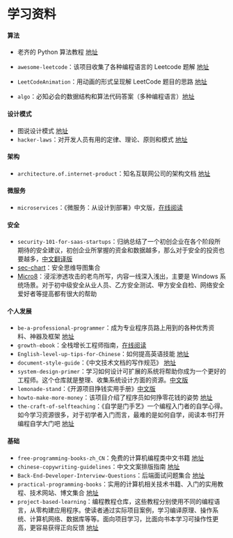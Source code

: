 # 学习资料

#### 算法

- 老齐的 Python 算法教程 [地址](https://hellogithub.com/periodical/statistics/click/?target=https://github.com/qiwsir/algorithm)
- `awesome-leetcode`：该项目收集了各种编程语言的 Leetcode 题解  [地址](https://github.com/tangweikun/awesome-leetcode)
- `LeetCodeAnimation`：用动画的形式呈现解 LeetCode 题目的思路 [地址](https://github.com/MisterBooo/LeetCodeAnimation)

- `algo`：必知必会的数据结构和算法代码答案（多种编程语言）[地址](https://github.com/wangzheng0822/algo)



#### 设计模式

- 图说设计模式 [地址](https://design-patterns.readthedocs.io/zh_CN/latest/index.html#)
- `hacker-laws`：对开发人员有用的定律、理论、原则和模式 [地址](https://github.com/nusr/hacker-laws-zh)



#### 架构

- `architecture.of.internet-product`：知名互联网公司的架构文档 [地址](https://github.com/davideuler/architecture.of.internet-product)



#### 微服务

- `microservices`：《微服务：从设计到部署》中文版，[在线阅读](http://oopsguy.com/books/microservices/index.html)



#### 安全

- `security-101-for-saas-startups`：归纳总结了一个初创企业在各个阶段所期待的安全建议，初创企业所掌握的资金和数据越多，那么对于安全的投资也要越多，[中文翻译版](https://github.com/forter/security-101-for-saas-startups/blob/chinese/readme.md)
- [sec-chart](https://hellogithub.com/periodical/statistics/click/?target=https://github.com/SecWiki/sec-chart)：安全思维导图集合
- [Micro8](https://hellogithub.com/periodical/statistics/click/?target=https://github.com/Micropoor/Micro8)：浸淫渗透攻击的老鸟所写，内容一线深入浅出，主要是 Windows 系统场景。对于初中级安全从业人员、乙方安全测试、甲方安全自检、网络安全爱好者等提高都有很大的帮助



#### 个人发展

- `be-a-professional-programmer`：成为专业程序员路上用到的各种优秀资料、神器及框架 [地址](https://github.com/stanzhai/be-a-professional-programmer)
- `growth-ebook`：全栈增长工程师指南，[在线阅读](http://growth.phodal.com/)
- `English-level-up-tips-for-Chinese`：如何提高英语技能 [地址](https://hellogithub.com/periodical/statistics/click/?target=https://github.com/byoungd/English-level-up-tips-for-Chinese)
- `document-style-guide`：《中文技术文档的写作规范》 [地址](https://hellogithub.com/periodical/statistics/click/?target=https://github.com/ruanyf/document-style-guide)
- `system-design-primer`：学习如何设计可扩展的系统将帮助你成为一个更好的工程师。这个仓库就是整理、收集系统设计方面的资源。[中文版](https://github.com/donnemartin/system-design-primer/blob/master/README-zh-Hans.md)
- `lemonade-stand`：《开源项目挣钱实用手册》[中文版](https://github.com/wizicer/FinancialSupportForOpenSource)
- `howto-make-more-money`：该项目介绍了程序员如何挣零花钱的姿势 [地址](https://hellogithub.com/periodical/statistics/click/?target=https://github.com/easychen/howto-make-more-money)
- `the-craft-of-selfteaching`：《自学是门手艺》一个编程入门者的自学心得。如今学习资源很多，对于初学者入门而言，最难的是如何自学，阅读本书打开编程自学大门吧 [地址](https://hellogithub.com/periodical/statistics/click/?target=https://github.com/selfteaching/the-craft-of-selfteaching)

  


#### 基础

- `free-programming-books-zh_CN`：免费的计算机编程类中文书籍 [地址](https://hellogithub.com/periodical/statistics/click/?target=https://github.com/justjavac/free-programming-books-zh_CN)
- `chinese-copywriting-guidelines`：中文文案排版指南  [地址](https://hellogithub.com/periodical/statistics/click/?target=https://github.com/sparanoid/chinese-copywriting-guidelines)
- `Back-End-Developer-Interview-Questions`：后端面试问题集合 [地址](https://hellogithub.com/periodical/statistics/click/?target=https://github.com/monklof/Back-End-Developer-Interview-Questions)
- `practical-programming-books`：实用的计算机相关技术书籍、入门的实用教程、技术网站、博文集合 [地址](https://hellogithub.com/periodical/statistics/click/?target=https://github.com/EZLippi/practical-programming-books)
- `project-based-learning`：编程教程仓库，这些教程分别使用不同的编程语言，从零构建应用程序。使读者通过实际项目案例，学习编译原理、操作系统、计算机网络、数据库等等。面向项目学习，比面向书本学习可操作性更高，更容易获得正向反馈 [地址](https://hellogithub.com/periodical/statistics/click/?target=https://github.com/tuvtran/project-based-learning)

